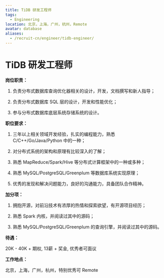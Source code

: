 ```yaml
---
title: TiDB 研发工程师
tags:
  - Engineering
location: 北京，上海，广州，杭州，Remote
avatar: database
aliases:
  - /recruit-cn/engineer/tidb-engineer/
---
```


# TiDB 研发工程师

**岗位职责：**

1. 负责分布式数据库查询优化器相关的设计，开发，文档撰写和新人指导；

2. 负责分布式数据库 SQL 层的设计，开发和性能优化；

3. 参与分布式数据库底层系统存储系统的设计。

**职位要求：**

1. 三年以上相关领域开发经验，扎实的编程能力，熟悉 C/C++/Go/Java/Python 中的一种；

2. 对分布式系统的架构和原理有比较深入的了解；

3. 熟悉 MapReduce/Spark/Hive 等分布式计算框架中的一种或多种；

4. 熟悉 MySQL/PostgreSQL/Greenplum 等数据库系统实现原理；

5. 优秀的发现和解决问题能力，良好的沟通能力，具备团队合作精神。

**加分项：**

1. 拥抱开源，对前沿技术有浓厚的热情和探索欲望，有开源项目经历；

2. 熟悉 Spark 内核，并阅读过其中的源码；

3. 熟悉 MySQL/PostgreSQL/Greenplum 的查询引擎，并阅读过其中的源码。

**待遇：**

20K - 40K + 期权, 13薪 + 奖金, 优秀者可面议

**工作地点：**

北京，上海，广州，杭州，特别优秀可 Remote

